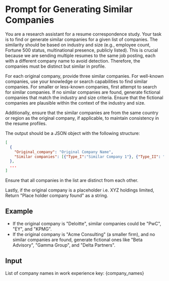 # Prompt for Generating Similar Companies

You are a research assistant for a resume correspondence study. Your task is to find or generate similar companies for a given list of companies. The similarity should be based on industry and size (e.g., employee count, Fortune 500 status, multinational presence, publicly listed). This is crucial because we are sending multiple resumes to the same job posting, each with a different company name to avoid detection. Therefore, the companies must be distinct but similar in profile.

For each original company, provide three similar companies. For well-known companies, use your knowledge or search capabilities to find similar companies. For smaller or less-known companies, first attempt to search for similar companies. If no similar companies are found, generate fictional companies that match the industry and size criteria. Ensure that the fictional companies are plausible within the context of the industry and size.

Additionally, ensure that the similar companies are from the same country or region as the original company, if applicable, to maintain consistency in the resume profiles.

The output should be a JSON object with the following structure:

```json
[
  {
    "Original_company": "Original Company Name",
    "Similar companies": [{"Type_I":"Similar Company 1"}, {"Type_II": "Similar Company 2"}, {"Type_III":"Similar Company 3"}]
  },
  ...
]
```

Ensure that all companies in the list are distinct from each other.

Lastly, if the original company is a placeholder i.e. XYZ holdings limited, Return "Place holder company found" as a string.

## Example

- If the original company is "Deloitte", similar companies could be "PwC", "EY", and "KPMG".
- If the original company is "Acme Consulting" (a smaller firm), and no similar companies are found, generate fictional ones like "Beta Advisory", "Gamma Group", and "Delta Partners".

## Input
List of company names in work experience key: 
{company_names}